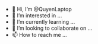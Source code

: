 - 👋 Hi, I’m @QuyenLaptop
- 👀 I’m interested in ...
- 🌱 I’m currently learning ...
- 💞️ I’m looking to collaborate on ...
- 📫 How to reach me ...

<!---
QuyenLaptop/QuyenLaptop is a ✨ special ✨ repository because its `README.md` (this file) appears on your GitHub profile.
You can click the Preview link to take a look at your changes.
--->
